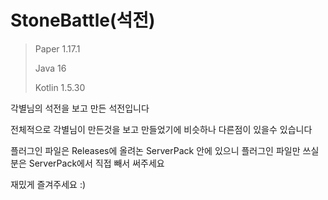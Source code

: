 # StoneBattle(석전)

> Paper 1.17.1
> 
> Java 16
> 
> Kotlin 1.5.30

각별님의 석전을 보고 만든 석전입니다

전체적으로 각별님이 만든것을 보고 만들었기에 비슷하나 다른점이 있을수 있습니다

플러그인 파일은 Releases에 올려논 ServerPack 안에 있으니 플러그인 파일만 쓰실분은 ServerPack에서 직접 빼서 써주세요

재밌게 즐겨주세요 :)